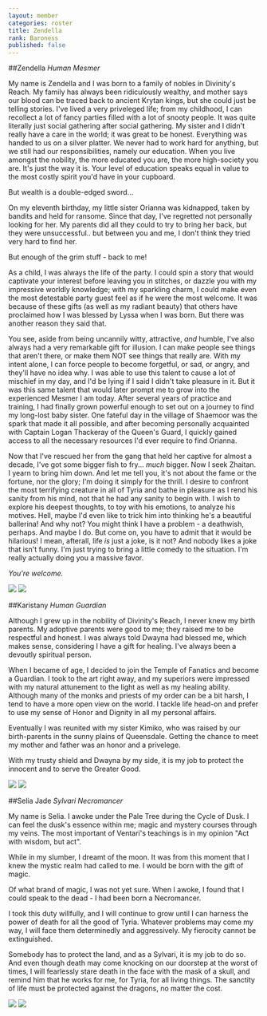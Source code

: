 ```yaml
---
layout: member
categories: roster
title: Zendella
rank: Baroness
published: false
---
```


##Zendella
_Human Mesmer_

My name is Zendella and I was born to a family of nobles in Divinity's Reach. My family has always been ridiculously wealthy, and mother says our blood can be traced back to ancient Krytan kings, but she could just be telling stories. I've lived a very priveleged life; from my childhood, I can recollect a lot of fancy parties filled with a lot of snooty people. It was quite literally just social gathering after social gathering. My sister and I didn't really have a care in the world; it was great to be honest. Everything was handed to us on a silver platter. We never had to work hard for anything, but we still had our responsibilities, namely our education. When you live amongst the nobility, the more educated you are, the more high-society you are. It's just the way it is. Your level of education speaks equal in value to the most costly spirit you'd have in your cupboard. 

But wealth is a double-edged sword...

On my eleventh birthday, my little sister Orianna was kidnapped, taken by bandits and held for ransome. Since that day, I've regretted not personally looking for her. My parents did all they could to try to bring her back, but they were unsuccessful.. but between you and me, I don't think they tried very hard to find her. 

But enough of the grim stuff - back to me!

As a child, I was always the life of the party. I could spin a story that would captivate your interest before leaving you in stitches, or dazzle you with my impressive worldly knowledge; with my sparkling charm, I could make even the most detestable party guest feel as if he were the most welcome. It was because of these gifts (as well as my radiant beauty) that others have proclaimed how I was blessed by Lyssa when I was born. But there was another reason they said that. 

You see, aside from being uncannily witty, attractive, _and_ humble, I've also always had a very remarkable gift for illusion. I can make people see things that aren't there, or make them NOT see things that really are. With my intent alone, I can force people to become forgetful, or sad, or angry, and they'll have no idea why. I was able to use this talent to cause a lot of mischief in my day, and I'd be lying if I said I didn't take pleasure in it. But it was this same talent that would later prompt me to grow into the experienced Mesmer I am today. After several years of practice and training, I had finally grown powerful enough to set out on a journey to find my long-lost baby sister. One fateful day in the village of Shaemoor was the spark that made it all possible, and after becoming personally acquainted with Captain Logan Thackeray of the Queen's Guard, I quickly gained access to all the necessary resources I'd ever require to find Orianna. 

Now that I've rescued her from the gang that held her captive for almost a decade, I've got some bigger fish to fry... _much_ bigger. Now I seek Zhaitan. I yearn to bring him down. And let me tell you, it's not about the fame or the fortune, nor the glory; I'm doing it simply for the thrill. I desire to confront the most terrifying creature in all of Tyria and bathe in pleasure as I rend his sanity from his mind, not that he had any sanity to begin with. I wish to explore his deepest thoughts, to toy with his emotions, to analyze his motives. Hell, maybe I'd even like to trick him into thinking he's a beautiful ballerina! And why not? You might think I have a problem - a deathwish, perhaps. And maybe I do. But come on, you have to admit that it would be hilarious! I mean, afterall, life _is_ just a joke, is it not? And nobody likes a joke that isn't funny. I'm just trying to bring a little comedy to the situation. I'm really actually doing you a massive favor.

_You're welcome._

![](http://i40.tinypic.com/2ppbgqq.jpg)
![](http://i42.tinypic.com/qriwpj.jpg)


##Karistany
_Human Guardian_

Although I grew up in the nobility of Divinity's Reach, I never knew my birth parents. My adoptive parents were good to me; they raised me to be respectful and honest. I was always told Dwayna had blessed me, which makes sense, considering I have a gift for healing. I've always been a devoutly spiritual person.

When I became of age, I decided to join the Temple of Fanatics and become a Guardian. I took to the art right away, and my superiors were impressed with my natural attunement to the light as well as my healing ability. Although many of the monks and priests of my order can be a bit harsh, I tend to have a more open view on the world. I tackle life head-on and prefer to use my sense of Honor and Dignity in all my personal affairs.

Eventually I was reunited with my sister Kimiko, who was raised by our birth-parents in the sunny plains of Queensdale. Getting the chance to meet my mother and father was an honor and a privelege.

With my trusty shield and Dwayna by my side, it is my job to protect the innocent and to serve the Greater Good.

![](http://i39.tinypic.com/311uknq.jpg)
![](http://i40.tinypic.com/23u4dvl.jpg)


##Selia Jade
_Sylvari Necromancer_

My name is Selia. I awoke under the Pale Tree during the Cycle of Dusk. I can feel the dusk's essence within me; magic and mystery courses through my veins. The most important of Ventari's teachings is in my opinion "Act with wisdom, but act".

While in my slumber, I dreamt of the moon. It was from this moment that I knew the mystic realm had called to me. I would be born with the gift of magic.

Of what brand of magic, I was not yet sure. When I awoke, I found that I could speak to the dead - I had been born a Necromancer.

I took this duty willfully, and I will continue to grow until I can harness the power of death for all the good of Tyria. Whatever problems may come my way, I will face them determinedly and aggressively. My fierocity cannot be extinguished.

Somebody has to protect the land, and as a Sylvari, it is my job to do so. And even though death may come knocking on our doorstep at the worst of times, I will fearlessly stare death in the face with the mask of a skull, and remind him that he works for me, for Tyria, for all living things. The sanctity of life must be protected against the dragons, no matter the cost.

![](http://i43.tinypic.com/2cp29lx.jpg)
![](http://i40.tinypic.com/206fz3l.jpg)